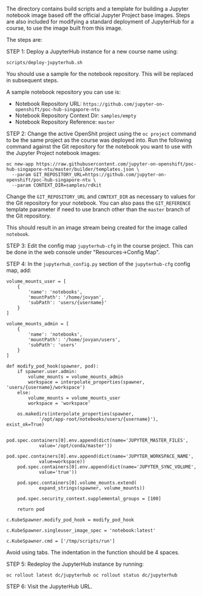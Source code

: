 The directory contains build scripts and a template for building a Jupyter
notebook image based off the official Jupyter Project base images. Steps
are also included for modifying a standard deployment of JupyterHub for
a course, to use the image built from this image.

The steps are:
 
STEP 1: Deploy a JupyterHub instance for a new course name using:

```
scripts/deploy-jupyterhub.sh
```

You should use a sample for the notebook repository. This will be replaced
in subsequent steps.

A sample notebook repository you can use is:

* Notebook Repository URL: `https://github.com/jupyter-on-openshift/poc-hub-singapore-ntu`
* Notebook Repository Context Dir: `samples/empty`
* Notebook Repository Reference: `master`

STEP 2: Change the active OpenShit project using the `oc project` command to
be the same project as the course was deployed into. Run the following
command against the Git repository for the notebook you want to use with
the Jupyter Project notebook images:

```
oc new-app https://raw.githubusercontent.com/jupyter-on-openshift/poc-hub-singapore-ntu/master/builder/templates.json \
  --param GIT_REPOSITORY_URL=https://github.com/jupyter-on-openshift/poc-hub-singapore-ntu \
  --param CONTEXT_DIR=samples/rdkit
```

Change the `GIT_REPOSITORY_URL` and `CONTEXT_DIR` as necessary to values
for the Git repository for your notebook. You can also pass the
`GIT_REFERENCE` template parameter if need to use branch other than the
`master` branch of the Git repository.

This should result in an image stream being created for the image called
`notebook`.

STEP 3: Edit the config map `jupyterhub-cfg` in the course project. This
can be done in the web console under "Resources->Config Map".

STEP 4: In the `jupyterhub_config.py` section of the `jupyterhub-cfg` config
map, add:

```
volume_mounts_user = [
    {
        'name': 'notebooks',
        'mountPath': '/home/jovyan',
        'subPath': 'users/{username}'
    }
]

volume_mounts_admin = [
    {
        'name': 'notebooks',
        'mountPath': '/home/jovyan/users',
        'subPath': 'users'
    }
]

def modify_pod_hook(spawner, pod):
    if spawner.user.admin:
        volume_mounts = volume_mounts_admin
        workspace = interpolate_properties(spawner, 'users/{username}/workspace')
    else:
        volume_mounts = volume_mounts_user
        workspace = 'workspace'

    os.makedirs(interpolate_properties(spawner,
            '/opt/app-root/notebooks/users/{username}'), exist_ok=True)

    pod.spec.containers[0].env.append(dict(name='JUPYTER_MASTER_FILES',
            value='/opt/conda/master'))
    pod.spec.containers[0].env.append(dict(name='JUPYTER_WORKSPACE_NAME',
            value=workspace))
    pod.spec.containers[0].env.append(dict(name='JUPYTER_SYNC_VOLUME',
            value='true'))

    pod.spec.containers[0].volume_mounts.extend(
            expand_strings(spawner, volume_mounts))

    pod.spec.security_context.supplemental_groups = [100]

    return pod

c.KubeSpawner.modify_pod_hook = modify_pod_hook

c.KubeSpawner.singleuser_image_spec = 'notebook:latest'

c.KubeSpawner.cmd = ['/tmp/scripts/run']
```

Avoid using tabs. The indentation in the function should be 4 spaces.

STEP 5: Redeploy the JupyterHub instance by running:

```
oc rollout latest dc/jupyterhub oc rollout status dc/jupyterhub
```

STEP 6: Visit the JupyterHub URL.
